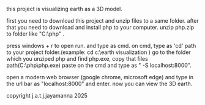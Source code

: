 this project is visualizing earth as a 3D model.

first you need to download this project and unzip files to a same folder.
after that you need to download and install php to your computer.
unzip php.zip to folder like "C:\php" .

press windows + r to open run. and type as cmd.
on cmd, type as 'cd' path to your project folder.(example: cd c:\earth visualization )
go to the folder which you unziped php and find php.exe, copy that files path(C:\php\php.exe) paste on the cmd and type as " -S localhost:8000".

open a modern web browser (google chrome, microsoft edge) and type in the url bar as "localhost:8000" and enter.
now you can view the 3D earth.

copyright j.a.t.j.jayamanna 2025
